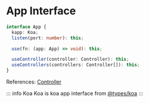 
# App Interface

```ts
interface App {
  kapp: Koa;
  listen(port: number): this;

  use(fn: (app: App) => void): this;

  useController(controller: Controller): this;
  useControllers(controllers: Controller[]): this;
}
```

References: [Controller](./controller.md)

::: info Koa
Koa is koa app interface from [@types/koa](https://www.npmjs.com/package/@types/koa)
:::